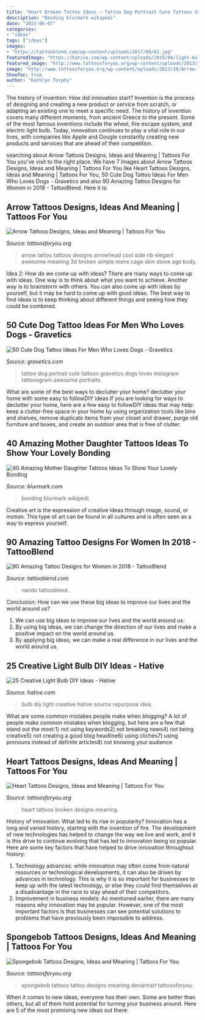 ```yaml
---
title: "Heart Broken Tattoo Ideas ~ Tattoo Dog Portrait Cute Tattoos Gravetics Dogs Loves Instagram Tattoosgram Awesome Portraits"
description: "Bonding blurmark wikipedi"
date: "2023-06-07"
categories:
- "ideas"
tags: ["ideas"]
images:
- "https://tattooblend.com/wp-content/uploads/2017/08/41.jpg"
featuredImage: "https://hative.com/wp-content/uploads/2015/04/light-bulb-ideas/14-creative-light-bulb-diy-ideas.jpg"
featured_image: "http://www.tattoosforyou.org/wp-content/uploads/2013/10/Arrow-Tattoo-764x1024.jpg"
image: "http://www.tattoosforyou.org/wp-content/uploads/2013/10/Arrow-Tattoo-764x1024.jpg"
ShowToc: true
author: "Kathlyn Torphy"
---
```



The history of invention: How did innovation start?
Invention is the process of designing and creating a new product or service from scratch, or adapting an existing one to meet a specific need. The history of invention covers many different moments, from ancient Greece to the present. Some of the most famous inventions include the wheel, fire escape system, and electric light bulb. Today, innovation continues to play a vital role in our lives, with companies like Apple and Google constantly creating new products and services that are ahead of their competition.

	

		
searching about Arrow Tattoos Designs, Ideas and Meaning | Tattoos For You you've visit to the right place. We have 7 Images about Arrow Tattoos Designs, Ideas and Meaning | Tattoos For You like Heart Tattoos Designs, Ideas and Meaning | Tattoos For You, 50 Cute Dog Tattoo Ideas For Men Who Loves Dogs - Gravetics and also 90 Amazing Tattoo Designs for Women in 2018 - TattooBlend. Here it is:
		
    
## Arrow Tattoos Designs, Ideas And Meaning | Tattoos For You

<img loading=lazy src="http://www.tattoosforyou.org/wp-content/uploads/2013/10/Arrow-Tattoo-764x1024.jpg" onerror="this.onerror=null;this.src='https://tse3.mm.bing.net/th?id=OIP.eivjRRatM04TdPbv2M9PqQHaJ7&amp;pid=15.1';" alt="Arrow Tattoos Designs, Ideas and Meaning | Tattoos For You">

_Source: tattoosforyou.org_

>arrow tattoo tattoos designs arrowhead cool side rib elegant awesome meaning 3d broken simple mens cage skin stone age body. 

	

Idea 2: How do we come up with ideas?
There are many ways to come up with ideas. One way is to think about what you want to achieve. Another way is to brainstorm with others. You can also come up with ideas by yourself, but it may be hard to come up with good ideas. The best way to find ideas is to keep thinking about different things and seeing how they could be combined.

    
## 50 Cute Dog Tattoo Ideas For Men Who Loves Dogs - Gravetics

<img loading=lazy src="https://www.gravetics.com/wp-content/uploads/2017/06/Dog-Portrait-Tattoo.jpg" onerror="this.onerror=null;this.src='https://tse4.mm.bing.net/th?id=OIP.Xj3kR9NU_xt3BU0VKss8DAHaIB&amp;pid=15.1';" alt="50 Cute Dog Tattoo Ideas For Men Who Loves Dogs - Gravetics">

_Source: gravetics.com_

>tattoo dog portrait cute tattoos gravetics dogs loves instagram tattoosgram awesome portraits. 

	

What are some of the best ways to declutter your home?
declutter your home with some easy to followDIY ideas 
If you are looking for ways to declutter your home, here are a few easy to followDIY ideas that may help: keep a clutter-free space in your home by using organization tools like bins and shelves, remove duplicate items from your closet and drawer, purge old furniture and boxes, and create an outdoor area that is free of clutter.

    
## 40 Amazing Mother Daughter Tattoos Ideas To Show Your Lovely Bonding

<img loading=lazy src="https://www.blurmark.com/wp-content/uploads/2017/03/Mother-Daughter-Tattoo-Design-12.jpg" onerror="this.onerror=null;this.src='https://tse1.mm.bing.net/th?id=OIP.k8MztsRXk16ZRTbWA9w1JwHaJ4&amp;pid=15.1';" alt="40 Amazing Mother Daughter Tattoos Ideas To Show Your Lovely Bonding">

_Source: blurmark.com_

>bonding blurmark wikipedi. 

	

Creative art is the expression of creative ideas through image, sound, or motion. This type of art can be found in all cultures and is often seen as a way to express yourself.

    
## 90 Amazing Tattoo Designs For Women In 2018 - TattooBlend

<img loading=lazy src="https://tattooblend.com/wp-content/uploads/2017/08/41.jpg" onerror="this.onerror=null;this.src='https://tse3.mm.bing.net/th?id=OIP.jEwFRN1_34QqRFRmPlBELQHaIN&amp;pid=15.1';" alt="90 Amazing Tattoo Designs for Women in 2018 - TattooBlend">

_Source: tattooblend.com_

>nando tattooblend. 

	

Conclusion: How can we use these big ideas to improve our lives and the world around us?
1. We can use big ideas to improve our lives and the world around us. 
2. By using big ideas, we can change the direction of our lives and make a positive impact on the world around us. 
3. By applying big ideas, we can make a real difference in our lives and the world around us.

    
## 25 Creative Light Bulb DIY Ideas - Hative

<img loading=lazy src="https://hative.com/wp-content/uploads/2015/04/light-bulb-ideas/14-creative-light-bulb-diy-ideas.jpg" onerror="this.onerror=null;this.src='https://tse1.mm.bing.net/th?id=OIP.Yh8nzGMYRg4LfAP_tIg9agHaLH&amp;pid=15.1';" alt="25 Creative Light Bulb DIY Ideas - Hative">

_Source: hative.com_

>bulb diy light creative hative source repurpose idea. 

	

What are some common mistakes people make when blogging?
A lot of people make common mistakes when blogging, but here are a few that stand out the most:1) not using keywords2) not breaking news4) not being creative5) not creating a good blog headline6) using clichés7) using pronouns instead of definite articles8) not knowing your audience

    
## Heart Tattoos Designs, Ideas And Meaning | Tattoos For You

<img loading=lazy src="http://www.tattoosforyou.org/wp-content/uploads/2013/09/Broken-Heart-Tattoos-767x1024.jpg" onerror="this.onerror=null;this.src='https://tse1.mm.bing.net/th?id=OIP.w-Wqs0fgyZHU5S0-1M65zgHaJ4&amp;pid=15.1';" alt="Heart Tattoos Designs, Ideas and Meaning | Tattoos For You">

_Source: tattoosforyou.org_

>heart tattoos broken designs meaning. 

	

History of innovation: What led to its rise in popularity?
Innovation has a long and varied history, starting with the invention of fire. The development of new technologies has helped to change the way we live and work, and it is this drive to continue evolving that has led to innovation being so popular. Here are some key factors that have helped to drive innovation throughout history: 
1) Technology advances: while innovation may often come from natural resources or technological developments, it can also be driven by advances in technology. This is why it is so important for businesses to keep up with the latest technology, or else they could find themselves at a disadvantage in the race to stay ahead of their competitors. 
2) Improvement in business models: As mentioned earlier, there are many reasons why innovation may be popular. However, one of the most important factors is that businesses can see potential solutions to problems that have previously been impossible to address.

    
## Spongebob Tattoos Designs, Ideas And Meaning | Tattoos For You

<img loading=lazy src="https://www.tattoosforyou.org/wp-content/uploads/2017/07/Spongebob-Tattoo-Images.jpg" onerror="this.onerror=null;this.src='https://tse1.mm.bing.net/th?id=OIP.MZcMgGOpINRh9T20Wmx9zAHaJ4&amp;pid=15.1';" alt="Spongebob Tattoos Designs, Ideas and Meaning | Tattoos For You">

_Source: tattoosforyou.org_

>spongebob tattoos tattoo designs meaning deviantart tattoosforyou. 

	

When it comes to new ideas, everyone has their own. Some are better than others, but all of them hold potential for turning your business around. Here are 5 of the most promising new ideas out there: 

